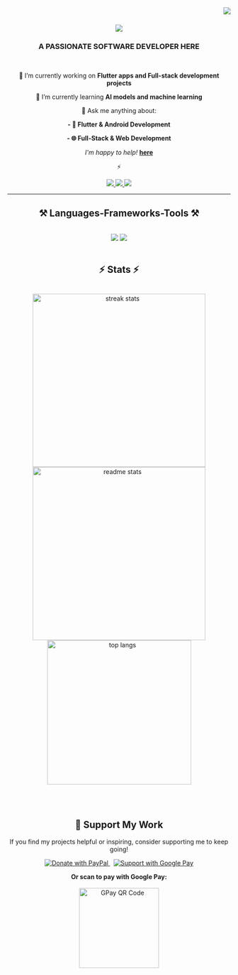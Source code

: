 <img align="right" src="https://visitor-badge.laobi.icu/badge?page_id=salesp07.salesp07" />

<h1 align="center">
    <img src="https://readme-typing-svg.herokuapp.com/?font=Righteous&size=35&center=true&vCenter=true&width=500&height=70&duration=4000&lines=Hi+There!+👋;+I'm+Inzamam!;" />
</h1>

<h3 align="center">A PASSIONATE SOFTWARE DEVELOPER HERE
</h3>

<br/>

<div align="center">
 
 🔭 I’m currently working on **Flutter apps and Full-stack development projects**
 
 🌱 I’m currently learning **AI models and machine learning**

💬 Ask me anything about:

**- 📱 Flutter & Android Development**

**- 🌐 Full-Stack & Web Development**

*I'm happy to help!*
**[here](https://github.com/inzamam9494/inzamam9494/issues)**

⚡ 

 </div>
 
<div align="center"> 
  <a href="mailto:pedro.sales.mohdinzamam05@gmail.com">
    <img src="https://img.shields.io/badge/Gmail-333333?style=for-the-badge&logo=gmail&logoColor=red" />
  </a>
  <a href="https://linkedin.com/in/mohd-inzamam-ahmad-02a04b250" target="_blank">
    <img src="https://img.shields.io/badge/LinkedIn-0077B5?style=for-the-badge&logo=linkedin&logoColor=white" target="_blank" />
  </a>
  <a href="https://qualizants.com/home/inzamam_portfolio" target="_blank">
     <img src="https://img.shields.io/badge/Portfolio-FF5722?style=for-the-badge&logo=todoist&logoColor=white" target="_blank" /> <!-- sqlite, safari, google-chrome are other good icon options -->
  </a>
</div>

 <hr/>
 
<h2 align="center">⚒️ Languages-Frameworks-Tools ⚒️</h2>
<br/>
<div align="center">
    <img src="https://skillicons.dev/icons?i=dart,flutter,vscode,github,javascript,react,tailwindcss,vscode,androidstudio,git" />
    <img src="https://skillicons.dev/icons?i=kotlin,firebase,c,cpp,java,python,mysql,sqlite,nodejs,mongodb,express" /><br>
</div>

<br/>

<h2 align="center">⚡ Stats ⚡</h2>
<br>
<div align=center>
  <img width=390 src="https://github-readme-streak-stats-salesp07.vercel.app/?user=inzamam9494&count_private=true&theme=react&border_radius=10" alt="streak stats"/>
    
  <img width=390 src="https://github-readme-stats-salesp07.vercel.app/api?username=inzamam9494&count_private=true&show_icons=true&theme=react&rank_icon=github&border_radius=10" alt="readme stats" />
  
  <br/>
  <img width=325 align="center" src="https://github-readme-stats-salesp07.vercel.app/api/top-langs/?username=inzamam9494&hide=HTML&langs_count=8&layout=compact&theme=react&border_radius=10&size_weight=0.5&count_weight=0.5&exclude_repo=github-readme-stats" alt="top langs" />
</div>

<br/><br/>

<h2 align="center">💖 Support My Work</h2>

<p align="center">
  If you find my projects helpful or inspiring, consider supporting me to keep going!
</p>

<p align="center">
  <a href="https://paypal.me/inzzi?country.x=IN&locale.x=en_GB" target="_blank">
    <img src="https://img.shields.io/badge/PayPal-Donate-00457C?style=for-the-badge&logo=paypal&logoColor=white" alt="Donate with PayPal"/>
  </a>
  &nbsp;
  <a href="https://gpay.mobi/mohdraj537-2@oksbi" target="_blank">
    <img src="https://img.shields.io/badge/Google%20Pay-Support-4285F4?style=for-the-badge&logo=googlepay&logoColor=white" alt="Support with Google Pay"/>
  </a>
</p>

<p align="center">
  <strong>Or scan to pay with Google Pay:</strong><br/><br/>
  <img src="https://github.com/user-attachments/assets/b8765acb-b351-47ea-9080-5e7aa204fcd1" alt="GPay QR Code" width="180"/>
</p>



